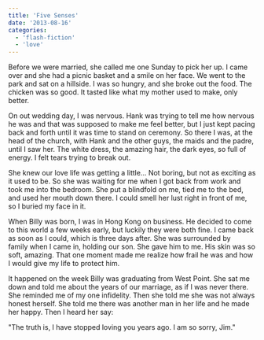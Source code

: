 ```yaml
---
title: 'Five Senses'
date: '2013-08-16'
categories:
  - 'flash-fiction'
  - 'love'
---
```


Before we were married, she called me one Sunday to pick her up. I came over and
she had a picnic basket and a smile on her face. We went to the park and sat on
a hillside. I was so hungry, and she broke out the food. The chicken was so
good. It tasted like what my mother used to make, only better.

<!-- truncate -->

On out wedding day, I was nervous. Hank was trying to tell me how nervous he was
and that was supposed to make me feel better, but I just kept pacing back and
forth until it was time to stand on ceremony. So there I was, at the head of the
church, with Hank and the other guys, the maids and the padre, until I saw her.
The white dress, the amazing hair, the dark eyes, so full of energy. I felt
tears trying to break out.

She knew our love life was getting a little... Not boring, but not as exciting
as it used to be. So she was waiting for me when I got back from work and took
me into the bedroom. She put a blindfold on me, tied me to the bed, and used her
mouth down there. I could smell her lust right in front of me, so I buried my
face in it.

When Billy was born, I was in Hong Kong on business. He decided to come to this
world a few weeks early, but luckily they were both fine. I came back as soon as
I could, which is three days after. She was surrounded by family when I came in,
holding our son. She gave him to me. His skin was so soft, amazing. That one
moment made me realize how frail he was and how I would give my life to protect
him.

It happened on the week Billy was graduating from West Point. She sat me down
and told me about the years of our marriage, as if I was never there. She
reminded me of my one infidelity. Then she told me she was not always honest
herself. She told me there was another man in her life and he made her happy.
Then I heard her say:

"The truth is, I have stopped loving you years ago. I am so sorry, Jim."
